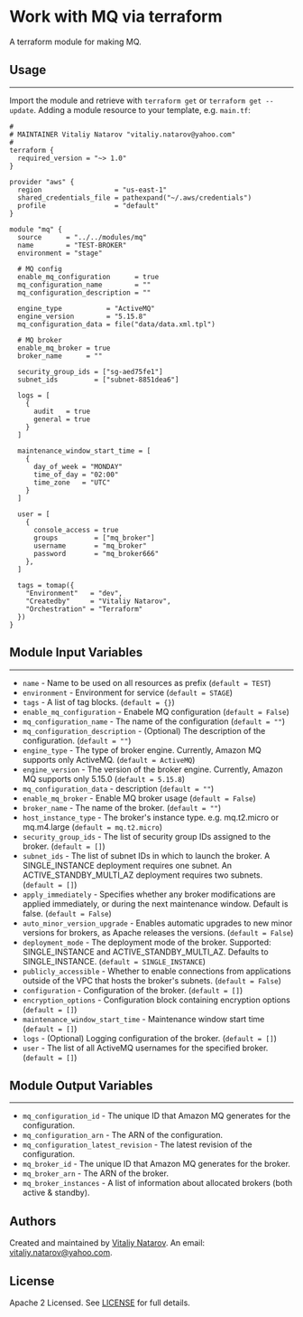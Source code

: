 # Work with MQ via terraform

A terraform module for making MQ.


## Usage
----------------------
Import the module and retrieve with ```terraform get``` or ```terraform get --update```. Adding a module resource to your template, e.g. `main.tf`:

```
#
# MAINTAINER Vitaliy Natarov "vitaliy.natarov@yahoo.com"
#
terraform {
  required_version = "~> 1.0"
}

provider "aws" {
  region                  = "us-east-1"
  shared_credentials_file = pathexpand("~/.aws/credentials")
  profile                 = "default"
}

module "mq" {
  source      = "../../modules/mq"
  name        = "TEST-BROKER"
  environment = "stage"

  # MQ config
  enable_mq_configuration      = true
  mq_configuration_name        = ""
  mq_configuration_description = ""

  engine_type           = "ActiveMQ"
  engine_version        = "5.15.8"
  mq_configuration_data = file("data/data.xml.tpl")

  # MQ broker
  enable_mq_broker = true
  broker_name      = ""

  security_group_ids = ["sg-aed75fe1"]
  subnet_ids         = ["subnet-8851dea6"]

  logs = [
    {
      audit   = true
      general = true
    }
  ]

  maintenance_window_start_time = [
    {
      day_of_week = "MONDAY"
      time_of_day = "02:00"
      time_zone   = "UTC"
    }
  ]

  user = [
    {
      console_access = true
      groups         = ["mq_broker"]
      username       = "mq_broker"
      password       = "mq_broker666"
    },
  ]

  tags = tomap({
    "Environment"   = "dev",
    "Createdby"     = "Vitaliy Natarov",
    "Orchestration" = "Terraform"
  })
}
```

## Module Input Variables
----------------------
- `name` - Name to be used on all resources as prefix (`default = TEST`)
- `environment` - Environment for service (`default = STAGE`)
- `tags` - A list of tag blocks. (`default = {}`)
- `enable_mq_configuration` - Enabele MQ configuration (`default = False`)
- `mq_configuration_name` - The name of the configuration (`default = ""`)
- `mq_configuration_description` - (Optional) The description of the configuration. (`default = ""`)
- `engine_type` - The type of broker engine. Currently, Amazon MQ supports only ActiveMQ. (`default = ActiveMQ`)
- `engine_version` - The version of the broker engine. Currently, Amazon MQ supports only 5.15.0 (`default = 5.15.8`)
- `mq_configuration_data` - description (`default = ""`)
- `enable_mq_broker` - Enable MQ broker usage (`default = False`)
- `broker_name` - The name of the broker. (`default = ""`)
- `host_instance_type` - The broker's instance type. e.g. mq.t2.micro or mq.m4.large (`default = mq.t2.micro`)
- `security_group_ids` - The list of security group IDs assigned to the broker. (`default = []`)
- `subnet_ids` - The list of subnet IDs in which to launch the broker. A SINGLE_INSTANCE deployment requires one subnet. An ACTIVE_STANDBY_MULTI_AZ deployment requires two subnets. (`default = []`)
- `apply_immediately` - Specifies whether any broker modifications are applied immediately, or during the next maintenance window. Default is false. (`default = False`)
- `auto_minor_version_upgrade` - Enables automatic upgrades to new minor versions for brokers, as Apache releases the versions. (`default = False`)
- `deployment_mode` - The deployment mode of the broker. Supported: SINGLE_INSTANCE and ACTIVE_STANDBY_MULTI_AZ. Defaults to SINGLE_INSTANCE. (`default = SINGLE_INSTANCE`)
- `publicly_accessible` - Whether to enable connections from applications outside of the VPC that hosts the broker's subnets. (`default = False`)
- `configuration` - Configuration of the broker. (`default = []`)
- `encryption_options` - Configuration block containing encryption options (`default = []`)
- `maintenance_window_start_time` - Maintenance window start time (`default = []`)
- `logs` - (Optional) Logging configuration of the broker. (`default = []`)
- `user` - The list of all ActiveMQ usernames for the specified broker. (`default = []`)

## Module Output Variables
----------------------
- `mq_configuration_id` - The unique ID that Amazon MQ generates for the configuration.
- `mq_configuration_arn` - The ARN of the configuration.
- `mq_configuration_latest_revision` - The latest revision of the configuration.
- `mq_broker_id` - The unique ID that Amazon MQ generates for the broker.
- `mq_broker_arn` - The ARN of the broker.
- `mq_broker_instances` - A list of information about allocated brokers (both active & standby).


## Authors

Created and maintained by [Vitaliy Natarov](https://github.com/SebastianUA). An email: [vitaliy.natarov@yahoo.com](vitaliy.natarov@yahoo.com).

## License

Apache 2 Licensed. See [LICENSE](https://github.com/SebastianUA/terraform/blob/master/LICENSE) for full details.

